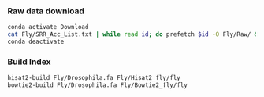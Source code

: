 ### Raw data download
```bash
conda activate Download
cat Fly/SRR_Acc_List.txt | while read id; do prefetch $id -O Fly/Raw/ & done
conda deactivate
```
### Build Index
```bash
hisat2-build Fly/Drosophila.fa Fly/Hisat2_fly/fly
bowtie2-build Fly/Drosophila.fa Fly/Bowtie2_fly/fly
```


